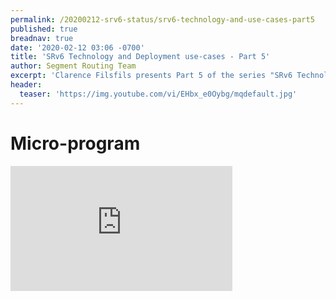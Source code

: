 ```yaml
---
permalink: /20200212-srv6-status/srv6-technology-and-use-cases-part5
published: true
breadnav: true
date: '2020-02-12 03:06 -0700'
title: 'SRv6 Technology and Deployment use-cases - Part 5'
author: Segment Routing Team
excerpt: 'Clarence Filsfils presents Part 5 of the series "SRv6 Technology and Deployment use-cases": Micro-program'
header:
  teaser: 'https://img.youtube.com/vi/EHbx_e0Oybg/mqdefault.jpg'
---
```


# Micro-program
<iframe width="355" height="200" src="https://www.youtube.com/embed/EHbx_e0Oybg" frameborder="0" allowfullscreen></iframe>

